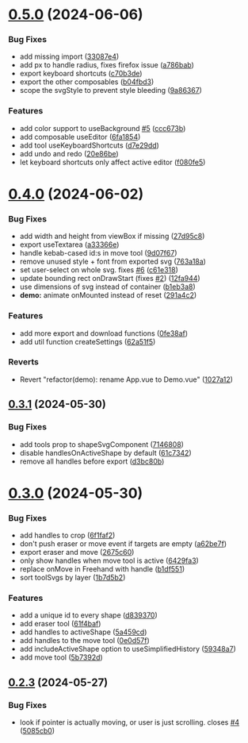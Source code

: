 # [0.5.0](https://github.com/robertrosman/vue-paint/compare/v0.4.0...v0.5.0) (2024-06-06)


### Bug Fixes

* add missing import ([33087e4](https://github.com/robertrosman/vue-paint/commit/33087e4e9768842c4712e726e66fb0e357bf507d))
* add px to handle radius, fixes firefox issue ([a786bab](https://github.com/robertrosman/vue-paint/commit/a786babd477312c665ba08160d259edcfb6dabc0))
* export keyboard shortcuts ([c70b3de](https://github.com/robertrosman/vue-paint/commit/c70b3def822439dcec97e17c0d0d9e6bc9d46720))
* export the other composables ([b04fbd3](https://github.com/robertrosman/vue-paint/commit/b04fbd3724268046011fe816ea991e517ab7732f))
* scope the svgStyle to prevent style bleeding ([9a86367](https://github.com/robertrosman/vue-paint/commit/9a863676e05f5ddc4dc000818c4bda964a0bce9b))


### Features

* add color support to useBackground [#5](https://github.com/robertrosman/vue-paint/issues/5) ([ccc673b](https://github.com/robertrosman/vue-paint/commit/ccc673b2b1cb2ee2e7e6607c553a2b36f5ed312f))
* add composable useEditor ([6fa1854](https://github.com/robertrosman/vue-paint/commit/6fa1854e2e8a00806ab05fd04ff70db1dc8fde82))
* add tool useKeyboardShortcuts ([d7e29dd](https://github.com/robertrosman/vue-paint/commit/d7e29dd862471cf23941698d19a13eb1d94286ab))
* add undo and redo ([20e86be](https://github.com/robertrosman/vue-paint/commit/20e86bebf3bb3ff6feea6996fdceb9df3fa53082))
* let keyboard shortcuts only affect active editor ([f080fe5](https://github.com/robertrosman/vue-paint/commit/f080fe5a7e2a0d1d596877bc3c1842af17d12b57))



# [0.4.0](https://github.com/robertrosman/vue-paint/compare/v0.3.1...v0.4.0) (2024-06-02)


### Bug Fixes

* add width and height from viewBox if missing ([27d95c8](https://github.com/robertrosman/vue-paint/commit/27d95c8203deb1bfa6a99ab2cf712d7cc2a3c8bd))
* export useTextarea ([a33366e](https://github.com/robertrosman/vue-paint/commit/a33366e30166c1e75deb9977e2acd571216e6590))
* handle kebab-cased id:s in move tool ([9d07f67](https://github.com/robertrosman/vue-paint/commit/9d07f670f403fb00ed8eee100bfdbfe8c32216a5))
* remove unused style + font from exported svg ([763a18a](https://github.com/robertrosman/vue-paint/commit/763a18a5718de4826d803c27febaeb6c224fabb2))
* set user-select on whole svg. fixes [#6](https://github.com/robertrosman/vue-paint/issues/6) ([c61e318](https://github.com/robertrosman/vue-paint/commit/c61e318c1214a9fca2fd2e5575b681b6b44aad8a))
* update bounding rect onDrawStart (fixes [#2](https://github.com/robertrosman/vue-paint/issues/2)) ([12fa944](https://github.com/robertrosman/vue-paint/commit/12fa94454c4a953f18e2b2a9c40e5b265d2dfd47))
* use dimensions of svg instead of container ([b1eb3a8](https://github.com/robertrosman/vue-paint/commit/b1eb3a8b37662389d7af509c4da277dea4aff090))
* **demo:** animate onMounted instead of reset ([291a4c2](https://github.com/robertrosman/vue-paint/commit/291a4c261eac78e2be8be28a38a243f340f40a35))


### Features

* add more export and download functions ([0fe38af](https://github.com/robertrosman/vue-paint/commit/0fe38af9d09c7dffabcc3beb0d5d608606cf95d8))
* add util function createSettings ([62a51f5](https://github.com/robertrosman/vue-paint/commit/62a51f547897c18149880f19c15b2e6c8aad7a09))


### Reverts

* Revert "refactor(demo): rename App.vue to Demo.vue" ([1027a12](https://github.com/robertrosman/vue-paint/commit/1027a12a4c86cb675fd6e877028aea68c253e4fe))



## [0.3.1](https://github.com/robertrosman/vue-paint/compare/v0.3.0...v0.3.1) (2024-05-30)


### Bug Fixes

* add tools prop to shapeSvgComponent ([7146808](https://github.com/robertrosman/vue-paint/commit/7146808299c5180b1ed7755ffeffc014f6011c26))
* disable handlesOnActiveShape by default ([61c7342](https://github.com/robertrosman/vue-paint/commit/61c734242352496ab8648a12e0b7b8f88d051d20))
* remove all handles before export ([d3bc80b](https://github.com/robertrosman/vue-paint/commit/d3bc80bf55da188d7f6a8d5b4879c37c4b31bbc9))



# [0.3.0](https://github.com/robertrosman/vue-paint/compare/v0.2.3...v0.3.0) (2024-05-30)


### Bug Fixes

* add handles to crop ([6f1faf2](https://github.com/robertrosman/vue-paint/commit/6f1faf2ebd732972398ec19b6f10cf6bdb25981c))
* don't push eraser or move event if targets are empty ([a62be7f](https://github.com/robertrosman/vue-paint/commit/a62be7fd6d7bee390d39dd1dd45e3a23f9cb01a7))
* export eraser and move ([2675c60](https://github.com/robertrosman/vue-paint/commit/2675c6093231451ca50a07511b163c2c31529674))
* only show handles when move tool is active ([6429fa3](https://github.com/robertrosman/vue-paint/commit/6429fa3ae7830b57e4be41fd8536c3da85c0c264))
* replace onMove in Freehand with handle ([b1df551](https://github.com/robertrosman/vue-paint/commit/b1df551caf022ce226868ce2ff66d2d4306e93d5))
* sort toolSvgs by layer ([1b7d5b2](https://github.com/robertrosman/vue-paint/commit/1b7d5b2c902751a13406ddbfe7947d28664b29b0))


### Features

* add a unique id to every shape ([d839370](https://github.com/robertrosman/vue-paint/commit/d8393702104832911005c972a5af136312a8b1c0))
* add eraser tool ([61f4baf](https://github.com/robertrosman/vue-paint/commit/61f4baf4108f446c3d78f6a3d5b572caf5380399))
* add handles to activeShape ([5a459cd](https://github.com/robertrosman/vue-paint/commit/5a459cd514054d84ce9dc0a90a7830199303ba14))
* add handles to the move tool ([0e0d57f](https://github.com/robertrosman/vue-paint/commit/0e0d57f497ce52a38fb696f4f8680e7d3f9070ad))
* add includeActiveShape option to useSimplifiedHistory ([59348a7](https://github.com/robertrosman/vue-paint/commit/59348a7513fd9849d8168c846bb5013cbc6d5a69))
* add move tool ([5b7392d](https://github.com/robertrosman/vue-paint/commit/5b7392d79aa1de2ffb8c1e8dff3e4a26e79ab621))



## [0.2.3](https://github.com/robertrosman/vue-paint/compare/v0.2.2...v0.2.3) (2024-05-27)


### Bug Fixes

* look if pointer is actually moving, or user is just scrolling. closes [#4](https://github.com/robertrosman/vue-paint/issues/4) ([5085cb0](https://github.com/robertrosman/vue-paint/commit/5085cb098182619ffd8e5650dc5f052b48d31dca))



